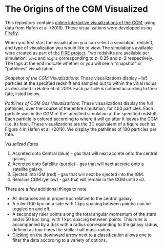 # The Origins of the CGM Visualized

This repository contains [online interactive visualizations of the CGM](https://zhafen.github.io/CGM-fates), using data from Hafen et al. (2019). These visualizations were developed using [Firefly](https://github.com/ageller/Firefly).

When you first start the visualization you can select a simulation, redshift, and type of visualization you would like to view. The simulations available were created as part of the [FIRE project](https://fire.northwestern.edu). Two redshifts are available per simulation: `lowz` and `highz` corresponding to z=0.25 and z=2 respectively. The tags at the end indicate whether or you will see a "snapshot" or "pathlines" visualization.

*Snapshot of the CGM Visualizations:*
These visualizations display ~1e5 particles at the specified redshift and sampled out to within the virial radius, as described in Hafen et al. 2019. Each particle is colored according to their fate, listed below.

*Pathlines of CGM Gas Visualizations:*
These visualizations display the full pathlines, over the course of the entire simulation, for 400 particles. Each particle was in the CGM of the specified simulation at the specified redshift. Each particle is colored according to where it will go after it leaves the CGM (i.e. its fate). These visualizations are the 3D equivalent of a figure such as Figure 4 in Hafen et al. (2019). We display the pathlines of 100 particles per fate.

*Visualized Fates*
1. Accreted onto Central (blue) - gas that will next accrete onto the central galaxy.
2. Accreted onto Satellite (purple) - gas that will next accrete onto a satellite galaxy.
3. Ejected into IGM (red) - gas that will next be ejected into the IGM.
4. Remains CGM (yellow) - gas that will remain in the CGM until z=0.

There are a few additional things to note

* All distances are in proper kpc relative to the central galaxy.
* A ruler (100 kpc on a side with 1 kpc spacing between points) can be toggled on and off.
* A secondary ruler points along the total angular momentum of the stars and is 50 kpc long, with 1 kpc spacing between points. This ruler is accompanied by a disk with a radius corresponding to the galaxy radius, defined as four times the stellar half mass radius.
* Clicking on the downward arrow next to a classification allows one to filter the data according to a variety of options.

